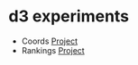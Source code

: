 # d3 experiments

- Coords [Project](https://github.com/jibeetz/d3/tree/master/app/coords)
- Rankings [Project](https://github.com/jibeetz/d3/tree/master/app/rankings)

